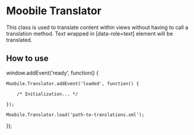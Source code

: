 Moobile Translator
==================

This class is used to translate content within views without having to call
a translation method. Text wrapped in [data-role=text] element will be 
translated.

How to use
----------

window.addEvent('ready', function() {

	Moobile.Translator.addEvent('loaded', function() {
		
		/* Initialization... */
		
	});

	Moobile.Translator.load('path-to-translations.xml');

});


